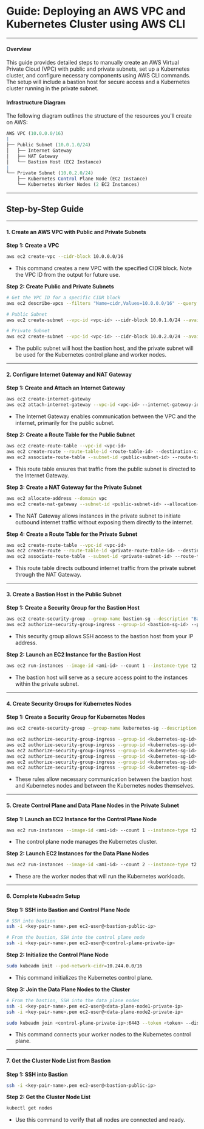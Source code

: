 # **Guide: Deploying an AWS VPC and Kubernetes Cluster using AWS CLI**

---

#### **Overview**

This guide provides detailed steps to manually create an AWS Virtual Private Cloud (VPC) with public and private subnets, set up a Kubernetes cluster, and configure necessary components using AWS CLI commands. The setup will include a bastion host for secure access and a Kubernetes cluster running in the private subnet.

#### **Infrastructure Diagram**

The following diagram outlines the structure of the resources you'll create on AWS:

```mathematica
AWS VPC (10.0.0.0/16)
|
├── Public Subnet (10.0.1.0/24)
│   ├── Internet Gateway
│   ├── NAT Gateway
│   └── Bastion Host (EC2 Instance)
|
└── Private Subnet (10.0.2.0/24)
    ├── Kubernetes Control Plane Node (EC2 Instance)
    └── Kubernetes Worker Nodes (2 EC2 Instances)
```

---

## **Step-by-Step Guide**

---

#### **1. Create an AWS VPC with Public and Private Subnets**

**Step 1: Create a VPC**

```bash
aws ec2 create-vpc --cidr-block 10.0.0.0/16
```

- This command creates a new VPC with the specified CIDR block. Note the VPC ID from the output for future use.

**Step 2: Create Public and Private Subnets**

```bash
# Get the VPC ID for a specific CIDR block
aws ec2 describe-vpcs --filters "Name=cidr,Values=10.0.0.0/16" --query "Vpcs[0].VpcId" --output text

# Public Subnet
aws ec2 create-subnet --vpc-id <vpc-id> --cidr-block 10.0.1.0/24 --availability-zone us-east-1a

# Private Subnet
aws ec2 create-subnet --vpc-id <vpc-id> --cidr-block 10.0.2.0/24 --availability-zone us-east-1a
```

- The public subnet will host the bastion host, and the private subnet will be used for the Kubernetes control plane and worker nodes.

---

#### **2. Configure Internet Gateway and NAT Gateway**

**Step 1: Create and Attach an Internet Gateway**

```bash
aws ec2 create-internet-gateway
aws ec2 attach-internet-gateway --vpc-id <vpc-id> --internet-gateway-id <internet-gateway-id>
```

- The Internet Gateway enables communication between the VPC and the internet, primarily for the public subnet.

**Step 2: Create a Route Table for the Public Subnet**

```bash
aws ec2 create-route-table --vpc-id <vpc-id>
aws ec2 create-route --route-table-id <route-table-id> --destination-cidr-block 0.0.0.0/0 --gateway-id <internet-gateway-id>
aws ec2 associate-route-table --subnet-id <public-subnet-id> --route-table-id <route-table-id>
```

- This route table ensures that traffic from the public subnet is directed to the Internet Gateway.

**Step 3: Create a NAT Gateway for the Private Subnet**

```bash
aws ec2 allocate-address --domain vpc
aws ec2 create-nat-gateway --subnet-id <public-subnet-id> --allocation-id <elastic-ip-id>
```

- The NAT Gateway allows instances in the private subnet to initiate outbound internet traffic without exposing them directly to the internet.

**Step 4: Create a Route Table for the Private Subnet**

```bash
aws ec2 create-route-table --vpc-id <vpc-id>
aws ec2 create-route --route-table-id <private-route-table-id> --destination-cidr-block 0.0.0.0/0 --nat-gateway-id <nat-gateway-id>
aws ec2 associate-route-table --subnet-id <private-subnet-id> --route-table-id <private-route-table-id>
```

- This route table directs outbound internet traffic from the private subnet through the NAT Gateway.

---

#### **3. Create a Bastion Host in the Public Subnet**

**Step 1: Create a Security Group for the Bastion Host**

```bash
aws ec2 create-security-group --group-name bastion-sg --description "Bastion security group" --vpc-id <vpc-id>
aws ec2 authorize-security-group-ingress --group-id <bastion-sg-id> --protocol tcp --port 22 --cidr <your-ip-address>/32
```

- This security group allows SSH access to the bastion host from your IP address.

**Step 2: Launch an EC2 Instance for the Bastion Host**

```bash
aws ec2 run-instances --image-id <ami-id> --count 1 --instance-type t2.micro --key-name <key-pair-name> --security-group-ids <bastion-sg-id> --subnet-id <public-subnet-id>
```

- The bastion host will serve as a secure access point to the instances within the private subnet.

---

#### **4. Create Security Groups for Kubernetes Nodes**

**Step 1: Create a Security Group for Kubernetes Nodes**

```bash
aws ec2 create-security-group --group-name kubernetes-sg --description "Kubernetes security group" --vpc-id <vpc-id>

aws ec2 authorize-security-group-ingress --group-id <kubernetes-sg-id> --protocol tcp --port 22 --source-group <bastion-sg-id>
aws ec2 authorize-security-group-ingress --group-id <kubernetes-sg-id> --protocol tcp --port 6443 --source-group <kubernetes-sg-id>
aws ec2 authorize-security-group-ingress --group-id <kubernetes-sg-id> --protocol tcp --port 10250 --source-group <kubernetes-sg-id>
aws ec2 authorize-security-group-ingress --group-id <kubernetes-sg-id> --protocol tcp --port 10251 --source-group <kubernetes-sg-id>
aws ec2 authorize-security-group-ingress --group-id <kubernetes-sg-id> --protocol tcp --port 10252 --source-group <kubernetes-sg-id>
aws ec2 authorize-security-group-ingress --group-id <kubernetes-sg-id> --protocol tcp --port 10255 --source-group <kubernetes-sg-id>
```

- These rules allow necessary communication between the bastion host and Kubernetes nodes and between the Kubernetes nodes themselves.

---

#### **5. Create Control Plane and Data Plane Nodes in the Private Subnet**

**Step 1: Launch an EC2 Instance for the Control Plane Node**

```bash
aws ec2 run-instances --image-id <ami-id> --count 1 --instance-type t2.medium --key-name <key-pair-name> --security-group-ids <kubernetes-sg-id> --subnet-id <private-subnet-id>
```

- The control plane node manages the Kubernetes cluster.

**Step 2: Launch EC2 Instances for the Data Plane Nodes**

```bash
aws ec2 run-instances --image-id <ami-id> --count 2 --instance-type t2.medium --key-name <key-pair-name> --security-group-ids <kubernetes-sg-id> --subnet-id <private-subnet-id>
```

- These are the worker nodes that will run the Kubernetes workloads.

---

#### **6. Complete Kubeadm Setup**

**Step 1: SSH into Bastion and Control Plane Node**

```bash
# SSH into bastion
ssh -i <key-pair-name>.pem ec2-user@<bastion-public-ip>

# From the bastion, SSH into the control plane node
ssh -i <key-pair-name>.pem ec2-user@<control-plane-private-ip>
```

**Step 2: Initialize the Control Plane Node**

```bash
sudo kubeadm init --pod-network-cidr=10.244.0.0/16
```

- This command initializes the Kubernetes control plane.

**Step 3: Join the Data Plane Nodes to the Cluster**

```bash
# From the bastion, SSH into the data plane nodes
ssh -i <key-pair-name>.pem ec2-user@<data-plane-node1-private-ip>
ssh -i <key-pair-name>.pem ec2-user@<data-plane-node2-private-ip>

sudo kubeadm join <control-plane-private-ip>:6443 --token <token> --discovery-token-ca-cert-hash sha256:<hash>
```

- This command connects your worker nodes to the Kubernetes control plane.

---

#### **7. Get the Cluster Node List from Bastion**

**Step 1: SSH into Bastion**

```bash
ssh -i <key-pair-name>.pem ec2-user@<bastion-public-ip>
```

**Step 2: Get the Cluster Node List**

```bash
kubectl get nodes
```

- Use this command to verify that all nodes are connected and ready.

